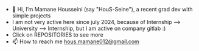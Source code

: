 - 👋 Hi, I’m Mamane Housseini (say "HouS-Seine"), a recent grad dev with simple projects
- I am not very active here since july 2024, because of Internship --> University --> Internship, but I am active on company gitlab :)
- Click on REPOSITORIES to see more
- 📫 How to reach me hous.mamane012@gmail.com

<!---
hussein-mamane/hussein-mamane is a ✨ special ✨ repository because its `README.md` (this file) appears on your GitHub profile.
You can click the Preview link to take a look at your changes.
--->
